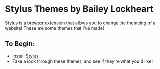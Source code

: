 # Stylus Themes by Bailey Lockheart
Stylus is a browser extension that allows you to change the themeing of a website! These are some themes that I've made!

## To Begin:
- Install [Stylus](https://add0n.com/stylus.html)
- Take a look through these themes, and see if they're what you'd like!
